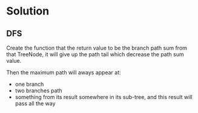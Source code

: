 # Solution
## DFS
Create the function that the return value to be the branch path sum from that TreeNode, it will give up the path tail which decrease the path sum value.

Then the maximum path will aways appear at: 
* one branch
* two branches path
* something from its result somewhere in its sub-tree, and this result will pass all the way
